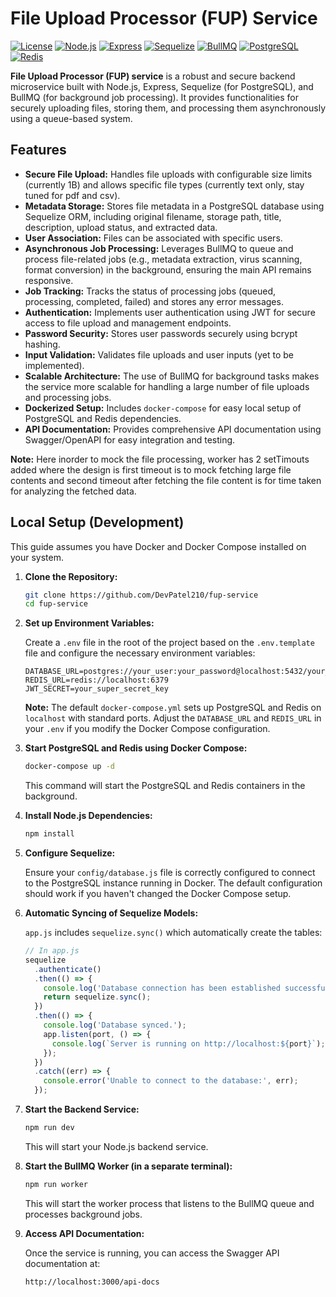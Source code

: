 # File Upload Processor (FUP) Service

[![License](https://img.shields.io/badge/License-MIT-yellow.svg)](https://opensource.org/licenses/MIT)
[![Node.js](https://img.shields.io/badge/node-%3E%3D16.0.0-green.svg)](https://nodejs.org/)
[![Express](https://img.shields.io/badge/express-%3E%3D4.17.0-blue.svg)](https://expressjs.com/)
[![Sequelize](https://img.shields.io/badge/sequelize-%3E%3D6.0.0-brightgreen.svg)](https://sequelize.org/)
[![BullMQ](https://img.shields.io/badge/bullmq-%3E%3D2.0.0-orange.svg)](https://docs.bullmq.io/)
[![PostgreSQL](https://img.shields.io/badge/postgres-%3E%3D14.0-blueviolet.svg)](https://www.postgresql.org/)
[![Redis](https://img.shields.io/badge/redis-%3E%3D6.0-red.svg)](https://redis.io/)

**File Upload Processor (FUP) service** is a robust and secure backend microservice built with Node.js, Express, Sequelize (for PostgreSQL), and BullMQ (for background job processing). It provides functionalities for securely uploading files, storing them, and processing them asynchronously using a queue-based system.

## Features

* **Secure File Upload:** Handles file uploads with configurable size limits (currently 1B) and allows specific file types (currently text only, stay tuned for pdf and csv).
* **Metadata Storage:** Stores file metadata in a PostgreSQL database using Sequelize ORM, including original filename, storage path, title, description, upload status, and extracted data.
* **User Association:** Files can be associated with specific users.
* **Asynchronous Job Processing:** Leverages BullMQ to queue and process file-related jobs (e.g., metadata extraction, virus scanning, format conversion) in the background, ensuring the main API remains responsive.
* **Job Tracking:** Tracks the status of processing jobs (queued, processing, completed, failed) and stores any error messages.
* **Authentication:** Implements user authentication using JWT for secure access to file upload and management endpoints.
* **Password Security:** Stores user passwords securely using bcrypt hashing.
* **Input Validation:** Validates file uploads and user inputs (yet to be implemented).
* **Scalable Architecture:** The use of BullMQ for background tasks makes the service more scalable for handling a large number of file uploads and processing jobs.
* **Dockerized Setup:** Includes `docker-compose` for easy local setup of PostgreSQL and Redis dependencies.
* **API Documentation:** Provides comprehensive API documentation using Swagger/OpenAPI for easy integration and testing.

**Note:** Here inorder to mock the file processing, worker has 2 setTimouts added where the design is first timeout is to mock fetching large file contents and second timeout after fetching the file content is for time taken for analyzing the fetched data. 

## Local Setup (Development)

This guide assumes you have Docker and Docker Compose installed on your system.

1.  **Clone the Repository:**

    ```bash
    git clone https://github.com/DevPatel210/fup-service
    cd fup-service
    ```

2.  **Set up Environment Variables:**

    Create a `.env` file in the root of the project based on the `.env.template` file and configure the necessary environment variables:

    ```env
    DATABASE_URL=postgres://your_user:your_password@localhost:5432/your_database
    REDIS_URL=redis://localhost:6379
    JWT_SECRET=your_super_secret_key
    ```

    **Note:** The default `docker-compose.yml` sets up PostgreSQL and Redis on `localhost` with standard ports. Adjust the `DATABASE_URL` and `REDIS_URL` in your `.env` if you modify the Docker Compose configuration.

3.  **Start PostgreSQL and Redis using Docker Compose:**

    ```bash
    docker-compose up -d
    ```

    This command will start the PostgreSQL and Redis containers in the background.

4.  **Install Node.js Dependencies:**

    ```bash
    npm install
    ```

5.  **Configure Sequelize:**

    Ensure your `config/database.js` file is correctly configured to connect to the PostgreSQL instance running in Docker. The default configuration should work if you haven't changed the Docker Compose setup.

6.  **Automatic Syncing of Sequelize Models:**

    `app.js` includes `sequelize.sync()` which automatically create the tables:

    ```javascript
    // In app.js
    sequelize
      .authenticate()
      .then(() => {
        console.log('Database connection has been established successfully.');
        return sequelize.sync();
      })
      .then(() => {
        console.log('Database synced.');
        app.listen(port, () => {
          console.log(`Server is running on http://localhost:${port}`);
        });
      })
      .catch((err) => {
        console.error('Unable to connect to the database:', err);
      });
    ```

7.  **Start the Backend Service:**

    ```bash
    npm run dev
    ```

    This will start your Node.js backend service.

8.  **Start the BullMQ Worker (in a separate terminal):**

    ```bash
    npm run worker
    ```

    This will start the worker process that listens to the BullMQ queue and processes background jobs.

9.  **Access API Documentation:**

    Once the service is running, you can access the Swagger API documentation at:

    ```
    http://localhost:3000/api-docs
    ```